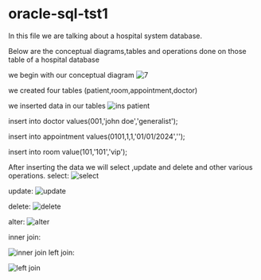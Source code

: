 # oracle-sql-tst1
In this file we are talking about a hospital system database.

Below are the conceptual diagrams,tables and operations done on those table of a hospital database

 we begin with our conceptual diagram
![7](https://github.com/user-attachments/assets/fd871c3f-9832-49d1-83e3-c982a977a930)

 we created four tables (patient,room,appointment,doctor)

 we inserted data in our tables
 ![ins patient](https://github.com/user-attachments/assets/d9ec52e6-e3db-4510-92d3-5cbf19955f2e)

insert into doctor values(001,'john doe','generalist');

insert into appointment values(0101,1,1,'01/01/2024','');

insert into room value(101,'101','vip');

After inserting the data we will select ,update and delete  and other various operations.
select:
![select](https://github.com/user-attachments/assets/fe2727ed-67ea-4201-bcd0-380b0608d6ad)

update:
![update](https://github.com/user-attachments/assets/30dd081c-dfaa-430a-a065-b5709923bede)

delete:
![delete](https://github.com/user-attachments/assets/388cdc2c-7c85-4f39-bbce-2a10792b0d9f)

alter:
![alter](https://github.com/user-attachments/assets/e748e283-4850-4de9-b7fa-76d4fe3d80fc)

inner join:

![inner join](https://github.com/user-attachments/assets/6976c668-26ec-44b4-bd91-c98a44d3d35d)
left join:

![left join](https://github.com/user-attachments/assets/4a1bc1f8-d533-43d1-bb0c-aedbb5c1b96d)

















